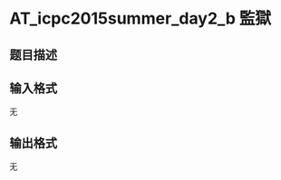 # AT_icpc2015summer_day2_b 監獄

## 题目描述

[problemUrl]: https://atcoder.jp/contests/jag2015summer-day2/tasks/icpc2015summer_day2_b

## 输入格式

无

## 输出格式

无